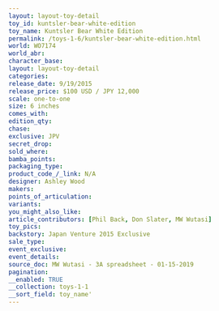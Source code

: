 ```yaml
---
layout: layout-toy-detail 
toy_id: kuntsler-bear-white-edition
toy_name: Kuntsler Bear White Edition
permalink: /toys-1-6/kuntsler-bear-white-edition.html
world: WO7174
world_abr: 
character_base: 
layout: layout-toy-detail
categories: 
release_date: 9/19/2015
release_price: $100 USD / JPY 12,000 
scale: one-to-one
size: 6 inches
comes_with: 
edition_qty: 
chase: 
exclusive: JPV
secret_drop: 
sold_where: 
bamba_points: 
packaging_type: 
product_code_/_link: N/A
designer: Ashley Wood
makers: 
points_of_articulation: 
variants: 
you_might_also_like: 
article_contributors: [Phil Back, Don Slater, MW Wutasi]
toy_pics: 
backstory: Japan Venture 2015 Exclusive
sale_type: 
event_exclusive: 
event_details: 
source_doc: MW Wutasi - 3A spreadsheet - 01-15-2019
pagination: 
__enabled: TRUE
__collection: toys-1-1
__sort_field: toy_name'
---
```

